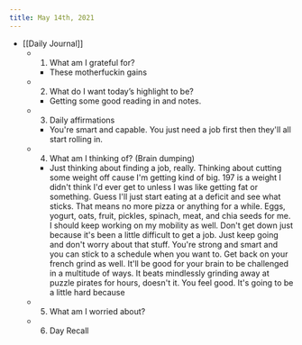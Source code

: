 ```yaml
---
title: May 14th, 2021
---
```


- [[Daily Journal]]
	 - 1. What am I grateful for?
		 - These motherfuckin gains

	 - 2. What do I want today’s highlight to be?
		 - Getting some good reading in and notes.

	 - 3. Daily affirmations
		 - You're smart and capable. You just need a job first then they'll all start rolling in.

	 - 4. What am I thinking of? (Brain dumping)
		 - Just thinking about finding a job, really. Thinking about cutting some weight off cause I'm getting kind of big. 197 is a weight I didn't think I'd ever get to unless I was like getting fat or something. Guess I'll just start eating at a deficit and see what sticks. That means no more pizza or anything for a while. Eggs, yogurt, oats, fruit, pickles, spinach, meat, and chia seeds for me. I should keep working on my mobility as well. Don't get down just because it's been a little difficult to get a job. Just keep going and don't worry about that stuff. You're strong and smart and you can stick to a schedule when you want to. Get back on your french grind as well. It'll be good for your brain to be challenged in a multitude of ways. It beats mindlessly grinding away at puzzle pirates for hours, doesn't it. You feel good. It's going to be a little hard because 

	 - 5. What am I worried about?

	 - 6. Day Recall
